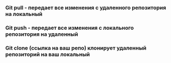 ### Git pull - передает все изменения с удаленного репозитория на локальный

### Git push - передает все изменения с локального репозитория на удаленный

### Git clone (ссылка на ваш репо) клонирует удаленный репозиторий на ваш локальный